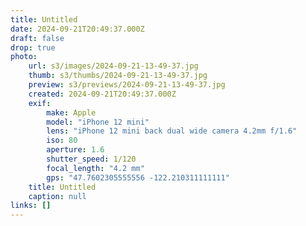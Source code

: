 ```yaml
---
title: Untitled
date: 2024-09-21T20:49:37.000Z
draft: false
drop: true
photo:
    url: s3/images/2024-09-21-13-49-37.jpg
    thumb: s3/thumbs/2024-09-21-13-49-37.jpg
    preview: s3/previews/2024-09-21-13-49-37.jpg
    created: 2024-09-21T20:49:37.000Z
    exif:
        make: Apple
        model: "iPhone 12 mini"
        lens: "iPhone 12 mini back dual wide camera 4.2mm f/1.6"
        iso: 80
        aperture: 1.6
        shutter_speed: 1/120
        focal_length: "4.2 mm"
        gps: "47.7602305555556 -122.210311111111"
    title: Untitled
    caption: null
links: []
---
```

